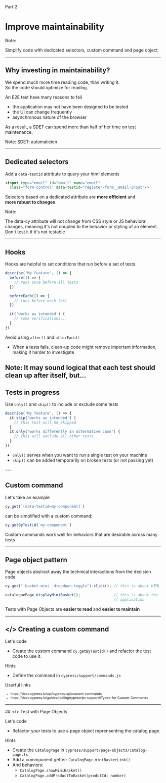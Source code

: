 

<!-- .slide: id="improve-maintainability" class="slide--part-title slide--vcenter" -->

<div class="flex-row">

  <div class="part-title">
    <span class="text-level-3">Part 2</span>
    <h1>Improve maintainability</h1>
  </div>
  
  <div class="part-toc box fragment"></div>

</div>

Note:


Simplify code with dedicated selectors, custom command and page object

---

## Why investing in maintainability?

<p class="mt-150 fragment">We spend much more time reading code, than writing it.<br/>
So the code should optimize for reading.

<p class="mt-150 fragment">An E2E test have many reasons to fail
<ul class="fragment">
  <li>the application may not have been designed to be tested
  <li>the UI can change frequently
  <li>asynchronous nature of the browser
</ul>
<p class="fragment">As a result, a SDET can spend more than half of her time on test maintenance.

Note:
SDET: automaticien

---

## Dedicated selectors

<p class="mt-250 fragment">Add a <code>data-testid</code> attribute to query your html elements</p>

```html
<input type="email" id="email" name="email"
  class="form-control" data-testid="register-form__email-input"/>
```

<!-- .element: class="fragment mt-150" -->

<p class="mt-250 fragment">Selectors based on a dedicated attribute are <strong>more efficient</strong> and<br> <strong>more robust to changes</strong></p>


Note:

The data-cy attribute will not change from CSS style or JS behavioral changes, meaning it's not coupled to the behavior or styling of an element.
Don't test it if it's not testable


---
<!-- .element: class="text-level-2" -->
## Hooks

<p>Hooks are helpful to set conditions that run before a set of tests

```typescript
describe('My feature', () => {
  before(() => {
    // runs once before all tests
  })

  beforeEach(() => {
    // runs before each test
  })

  it('works as intended') {
    // some verifications...
  }
})

```

<div class="fragment mt-150">
<p>Avoid using <code>after()</code> and <code>afterEach()</code>
<ul>
  <li>When a tests fails, clean-up code might remove important information, making it harder to investigate
</ul>
</div>

</div>

Note: 
It may sound logical that each test should clean up after itself, but...
---

## Tests in progress

<p class="mt-150">Use <code>only()</code> and <code>skip()</code> to include or exclude some tests

```typescript
describe('My feature', () => {
  it.skip('works as intended') {
    // This test will be skipped 
  }
  it.only('works differently in alternative case') {
    // This will exclude all other tests
  }
})

```

<ul class="mt-200 no-bullets">
  <li><code>only()</code> serves when you want to run a single test on your machine
  <li><code>skip()</code> can be added temporarily on broken tests (or not passing yet)
</ul>
---

## Custom command

<div class="fragment">
<p>Let's take an example

```typescript
cy.get(`[data-testid=my-component]`)
```

</div>

<div class="fragment mt-125">

<p>can be simplified with a custom command:

```typescript 
cy.getByTestid(`my-component`)
```

</div>

<p class="fragment mt-200">Custom commands work well for behaviors that are desirable across many tests


---

## Page object pattern

<p class="mt-200 fragment">Page objects abstract away the technical interactions from the decision code</p>

```typescript
cy.get(".basket-mini .dropdown-toggle").click(); // this is about HTML

```
<!-- .element: class="fragment" -->

```typescript
cataloguePage.displayMiniBasket();               // this is about the
                                                 // application
```

<!-- .element: class="fragment" -->

<p class="mt-150 fragment">Tests with Page Objects are <strong>easier to read</strong> and <strong>easier to maintain</strong>


---

## &lt;/> Creating a custom command
<!-- .element: data-toc-label="</> Simplify the mini-basket tests" -->


<div class="exercice text-level-2">
  <p>Let's code
  <ul>
    <li>Create the custom command <code>cy.getByTestid()</code> and refactor the test code to use it.
  </ul>
  <p>Hints
  <ul>
    <li>Define the command in <code>cypress/support/commands.js</code>
  </ul>
  <p>Userful links
  <ul style="font-size:75%">
    <li class="url-link">https://docs.cypress.io/api/cypress-api/custom-commands
    <li class="url-link">https://docs.cypress.io/guides/tooling/typescript-support#Types-for-Custom-Commands
  </ul>
</div>



---

## &lt;/> Test with Page Objects
<!-- .element: data-toc-exclude -->


<div class="exercice text-level-2">
  <p>Let's code
  <ul>
    <li>Refactor your tests to use a page object reprensenting the catalog page.
  </ul>
  <p>Hints
  <ul>
    <li>Create the <code>CatalogPage</code> in <nobr><code>cypress/support/page-objects/catalog-page.ts</code></nobr>
    <li>Add a commponent getter: <code>CatalogPage.miniBasketLink()</code>
    <li>And behaviors:
      <ul>
        <li><code>CatalogPage.showMiniBasket()</code>
        <li><code>CatalogPage.addProductToBasket(produtId: number)</code>
      </ul>
  </ul>
</div>


